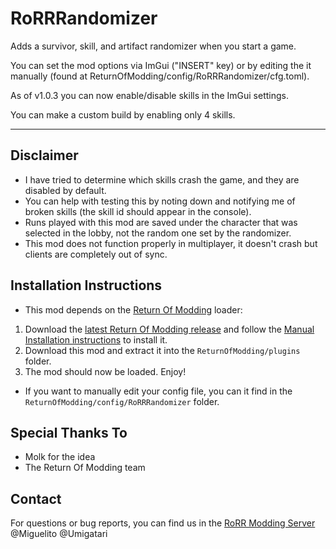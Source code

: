 # RoRRRandomizer
Adds a survivor, skill, and artifact randomizer when you start a game.

You can set the mod options via ImGui ("INSERT" key) or by editing the it manually (found at ReturnOfModding/config/RoRRRandomizer/cfg.toml).

As of v1.0.3 you can now enable/disable skills in the ImGui settings. 

You can make a custom build by enabling only 4 skills.

---

## Disclaimer
* I have tried to determine which skills crash the game, and they are disabled by default.
* You can help with testing this by noting down and notifying me of broken skills (the skill id should appear in the console).
* Runs played with this mod are saved under the character that was selected in the lobby, not the random one set by the randomizer.
* This mod does not function properly in multiplayer, it doesn't crash but clients are completely out of sync.

## Installation Instructions

* This mod depends on the [Return Of Modding](https://github.com/return-of-modding/ReturnOfModding) loader:
1. Download the [latest Return Of Modding release](https://github.com/return-of-modding/ReturnOfModding/releases) and follow the [Manual Installation instructions](https://github.com/return-of-modding/ReturnOfModding#manual-installation) to install it.
2. Download this mod and extract it into the `ReturnOfModding/plugins` folder.
3. The mod should now be loaded. Enjoy!

* If you want to manually edit your config file, you can it find in the `ReturnOfModding/config/RoRRRandomizer` folder.
  
## Special Thanks To
* Molk for the idea
* The Return Of Modding team

## Contact
For questions or bug reports, you can find us in the [RoRR Modding Server](https://discord.gg/VjS57cszMq) @Miguelito @Umigatari

